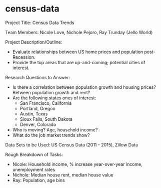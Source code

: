 # census-data

Project Title: Census Data Trends

Team Members: Nicole Love, Nichole Pejoro, Ray Trunday (Jello World)

Project Description/Outline:  
* Evaluate relationships between US home prices and population post-Recession. 
* Provide the top areas that are up-and-coming; potential cities of interest.

Research Questions to Answer:
* Is there a correlation between population growth and housing prices? Between population growth and rent?
* Are the following states ones of interest: 
  - San Francisco, California
  - Portland, Oregon
  - Austin, Texas
  - Sioux Falls, South Dakota
  - Denver, Colorado
* Who is moving? Age, household income?
* What do the job market trends show?

Data Sets to be Used: US Census Data (2011 - 2015), Zillow Data

Rough Breakdown of Tasks:
* Nicole: Household income, % increase year-over-year income, unemployment rates
* Nichole: Median house rent, median house value
* Ray: Population, age bins
